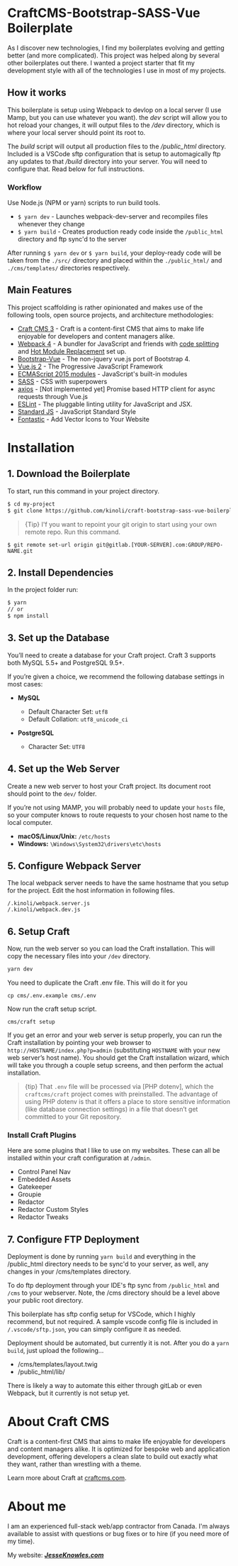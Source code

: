 # CraftCMS-Bootstrap-SASS-Vue Boilerplate

As I discover new technologies, I find my boilerplates evolving and getting better (and more complicated). This project was helped along by several other boilerplates out there. I wanted a project starter that fit my development style with all of the technologies I use in most of my projects.

## How it works

This boilerplate is setup using Webpack to devlop on a local server (I use Mamp, but you can use whatever you want). the *dev* script will allow you to hot reload your changes, it will output files to the */dev* directory, which is where your local server should point its root to. 

The *build* script will output all production files to the */public_html* directory. Included is a VSCode sftp configuration that is setup to automagically ftp any updates to that */build* directory into your server. You will need to configure that. Read below for full instructions.

### Workflow

Use Node.js (NPM or yarn) scripts to run build tools.

* `$ yarn dev` - Launches webpack-dev-server and recompiles files whenever they change
* `$ yarn build` - Creates production ready code inside the `/public_html` directory and ftp sync'd to the server

After running `` $ yarn dev `` or `` $ yarn build ``, your deploy-ready code will be taken from the ``./src/`` directory and placed within the ``./public_html/`` and ``./cms/templates/`` directories respectively.

## Main Features

This project scaffolding is rather opinionated and makes use of the following tools, open source projects, and architecture methodologies:

* [Craft CMS 3](https://craftcms.com/) - Craft is a content-first CMS that aims to make life enjoyable for developers and content managers alike.
* [Webpack 4](https://webpack.js.org/) - A bundler for JavaScript and friends with [code splitting](https://webpack.js.org/guides/code-splitting/) and [Hot Module Replacement](https://webpack.js.org/guides/hot-module-replacement/) set up.
* [Bootstrap-Vue](https://bootstrap-vue.js.org/) - The non-jquery vue.js port of Bootstrap 4.
* [Vue.js 2](https://vuejs.org/) - The Progressive JavaScript Framework
* [ECMAScript 2015 modules](https://developer.mozilla.org/en-US/docs/Web/JavaScript/New_in_JavaScript/ECMAScript_2015_support_in_Mozilla) - JavaScript's built-in modules
* [SASS](http://tachyons.io/) - CSS with superpowers
* [axios](https://github.com/axios/axios) - [Not implemented yet] Promise based HTTP client for async requests through Vue.js
* [ESLint](https://eslint.org/) - The pluggable linting utility for JavaScript and JSX.
* [Standard JS](https://standardjs.com/) - JavaScript Standard Style
* [Fontastic](http://fontastic.me/) - Add Vector Icons to Your Website

# Installation

## 1. Download the Boilerplate

To start, run this command in your project directory.

``` sh
$ cd my-project
$ git clone https://github.com/kinoli/craft-bootstrap-sass-vue-boilerplate ./
```

> {Tip} I'f you want to repoint your git origin to start using your own remote repo. Run this command.
```
$ git remote set-url origin git@gitlab.[YOUR-SERVER].com:GROUP/REPO-NAME.git
```

## 2. Install Dependencies

In the project folder run:

``` sh
$ yarn
// or
$ npm install
```

## 3. Set up the Database

You’ll need to create a database for your Craft project. Craft 3 supports both MySQL 5.5+ and PostgreSQL 9.5+.

If you’re given a choice, we recommend the following database settings in most cases:

- **MySQL**
  - Default Character Set: `utf8`
  - Default Collation: `utf8_unicode_ci`

- **PostgreSQL**
  - Character Set: `UTF8`

## 4. Set up the Web Server

Create a new web server to host your Craft project. Its document root should point to the `dev/` folder.

If you’re not using MAMP, you will probably need to update your `hosts` file, so your computer knows to route requests to your chosen host name to the local computer.

- **macOS/Linux/Unix:** `/etc/hosts`
- **Windows:** `\Windows\System32\drivers\etc\hosts`

## 5. Configure Webpack Server

The local webpack server needs to have the same hostname that you setup for the project. Edit the host information in following files.
```
/.kinoli/webpack.server.js
/.kinoli/webpack.dev.js
```

## 6. Setup Craft
Now, run the web server so you can load the Craft installation. This will copy the necessary files into your `/dev` directory.

``` sh
yarn dev
```
You need to duplicate the Craft .env file. This will do it for you
```
cp cms/.env.example cms/.env
```

Now run the craft setup script.
```
cms/craft setup
```

If you get an error and your web server is setup properly, you can run the Craft installation by pointing your web browser to `http://HOSTNAME/index.php?p=admin` (substituting `HOSTNAME` with your new web server’s host name). You should get the Craft installation wizard, which will take you through a couple setup screens, and then perform the actual installation.

> {tip} That `.env` file will be processed via [PHP dotenv], which the `craftcms/craft` project comes with preinstalled. The advantage of using PHP dotenv is that it offers a place to store sensitive information (like database connection settings) in a file that doesn’t get committed to your Git repository.

### Install Craft Plugins

Here are some plugins that I like to use on my websites. These can all be installed within your craft configuration at `/admin`.

* Control Panel Nav
* Embedded Assets
* Gatekeeper
* Groupie
* Redactor
* Redactor Custom Styles
* Redactor Tweaks

## 7. Configure FTP Deployment

Deployment is done by running `yarn build` and everything in the /public_html directory needs to be sync'd to your server, as well, any changes in your /cms/templates directory.

To do ftp deployment through your IDE's ftp sync from `/public_html` and `/cms` to your webserver. Note, the /cms directory should be a level above your public root directory.

This boilerplate has sftp config setup for VSCode, which I highly recommend, but not required. A sample vscode config file is included in `/.vscode/sftp.json`, you can simply configure it as needed.

Deployment should be automated, but currently it is not. After you do a `yarn build`, just upload the following...

* /cms/templates/layout.twig
* /public_html/lib/

There is likely a way to automate this either through gitLab or even Webpack, but it currently is not setup yet.

# About Craft CMS

Craft is a content-first CMS that aims to make life enjoyable for developers and content managers alike. It is optimized for bespoke web and application development, offering developers a clean slate to build out exactly what they want, rather than wrestling with a theme.

Learn more about Craft at [craftcms.com](https://craftcms.com).

# About me

I am an experienced full-stack web/app contractor from Canada. I'm always available to assist with questions or bug fixes or to hire (if you need more of my time).

My website: ***[JesseKnowles.com](http://www.jesseknowles.com)***